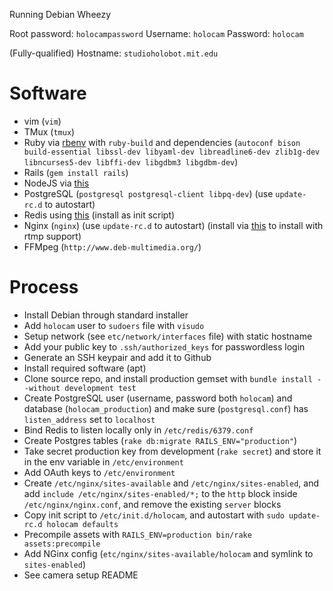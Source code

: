Running Debian Wheezy

Root password: `holocampassword`
Username: `holocam`
Password: `holocam`

(Fully-qualified) Hostname: `studioholobot.mit.edu`

# Software
* vim (`vim`)
* TMux (`tmux`)
* Ruby via [rbenv](https://github.com/sstephenson/rbenv) with `ruby-build` and dependencies (`autoconf bison build-essential libssl-dev libyaml-dev libreadline6-dev zlib1g-dev libncurses5-dev libffi-dev libgdbm3 libgdbm-dev`)
* Rails (`gem install rails`)
* NodeJS via [this](https://nodesource.com/blog/nodejs-v012-iojs-and-the-nodesource-linux-repositories)
* PostgreSQL (`postgresql postgresql-client libpq-dev`) (use `update-rc.d` to autostart)
* Redis using [this](http://redis.io/topics/quickstart) (install as init script)
* Nginx (`nginx`) (use `update-rc.d` to autostart) (install via [this](http://pkula.blogspot.com/2013/06/live-video-stream-from-raspberry-pi.html) to install with rtmp support)
* FFMpeg (`http://www.deb-multimedia.org/`)

# Process
* Install Debian through standard installer
* Add `holocam` user to `sudoers` file with `visudo`
* Setup network (see `etc/network/interfaces` file) with static hostname
* Add your public key to `.ssh/authorized_keys` for passwordless login
* Generate an SSH keypair and add it to Github
* Install required software (apt)
* Clone source repo, and install production gemset with `bundle install --without development test`
* Create PostgreSQL user (username, password both `holocam`) and database (`holocam_production`) and make sure (`postgresql.conf`) has `listen_address` set to `localhost`
* Bind Redis to listen locally only in `/etc/redis/6379.conf`
* Create Postgres tables (`rake db:migrate RAILS_ENV="production"`)
* Take secret production key from development (`rake secret`) and store it in the env variable in `/etc/environment`
* Add OAuth keys to `/etc/environment`
* Create `/etc/nginx/sites-available` and `/etc/nginx/sites-enabled`, and add `include /etc/nginx/sites-enabled/*;` to the `http` block inside `/etc/nginx/nginx.conf`, and remove the existing `server` blocks
* Copy init script to `/etc/init.d/holocam`, and autostart with `sudo update-rc.d holocam defaults`
* Precompile assets with `RAILS_ENV=production bin/rake assets:precompile`
* Add NGinx config (`etc/nginx/sites-available/holocam` and symlink to `sites-enabled`)
* See camera setup README

